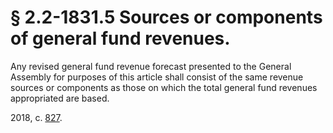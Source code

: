 # § 2.2-1831.5 Sources or components of general fund revenues.

<p>Any revised general fund revenue forecast presented to the General Assembly for purposes of this article shall consist of the same revenue sources or components as those on which the total general fund revenues appropriated are based.</p><p>2018, c. <a href='http://lis.virginia.gov/cgi-bin/legp604.exe?181+ful+CHAP0827'>827</a>.</p>